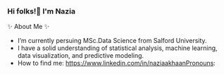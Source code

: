 ### Hi folks!👋 I'm Nazia

✨ About Me  ✨ 

-   I’m currently persuing MSc.Data Science from Salford University.
-   I have a solid understanding of statistical analysis, machine learning, data visualization, and predictive modeling.
-  How to find me: https://www.linkedin.com/in/naziaakhaanPronouns: 


